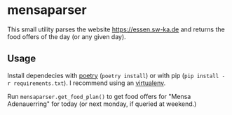 # mensaparser

This small utility parses the website https://essen.sw-ka.de and returns the food offers of the day (or any given day).

## Usage
Install dependecies with [poetry](https://python-poetry.org/) (`poetry install`) or with pip (`pip install -r requirements.txt`).
I recommend using an [virtualenv](https://virtualenv.pypa.io/en/latest/).

Run `mensaparser.get_food_plan()` to get food offers for "Mensa Adenauerring" for today (or next monday, if queried at weekend.)

